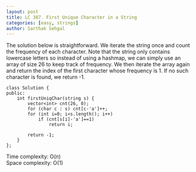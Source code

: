 ```yaml
---
layout: post
title: LC 387. First Unique Character in a String
categories: [easy, strings]
author: Sarthak Sehgal
---
```

The solution below is straightforward. We iterate the string once and count the frequency of each character. Note that the string only contains lowercase letters so instead of using a hashmap, we can simply use an array of size 26 to keep track of frequency. We then iterate the array again and return the index of the first character whose frequency is 1. If no such character is found, we return -1.

```
class Solution {
public:
    int firstUniqChar(string s) {
        vector<int> cnt(26, 0);
        for (char c : s) cnt[c-'a']++;
        for (int i=0; i<s.length(); i++)
            if (cnt[s[i]-'a']==1)
                return i;

        return -1;
    }
};
```
Time complexity: O(n)  
Space complexity: O(1)